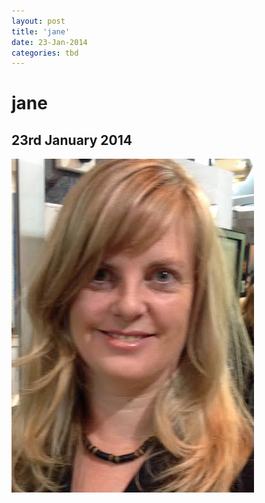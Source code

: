 ```yaml
---
layout: post
title: 'jane'
date: 23-Jan-2014
categories: tbd
---
```


# jane

## 23rd January 2014

<img class="photo-horiz" src="/images/2014/01/jane.jpg" />
